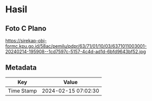 # Hasil

## Foto C Plano

https://sirekap-obj-formc.kpu.go.id/58ac/pemilu/pdpr/63/71/01/10/03/6371011003001-20240214-195908--1cd7597c-5157-4c4d-ad1d-6bfd9643bf52.jpg


## Metadata

| Key        | Value               |
| ---------- | ------------------- |
| Time Stamp | 2024-02-15 07:02:30 |



